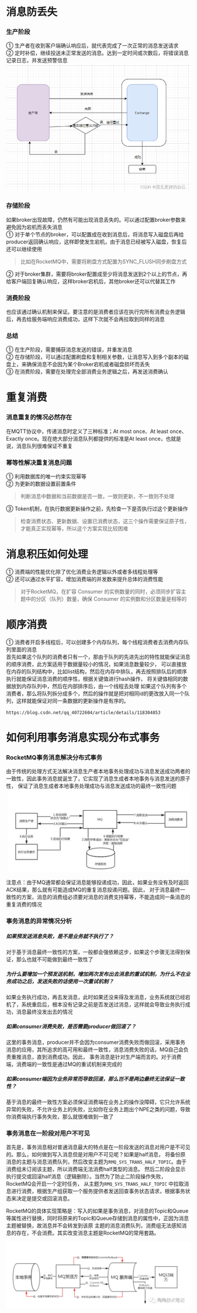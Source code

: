 # 消息防丢失
### 生产阶段
① 生产者在收到客户端确认响应后，就代表完成了一次正常的消息发送请求  
② 定时补偿，继续投送未正常发送的消息。达到一定时间或次数后，将错误消息记录日志，并发送预警信息
![img.png](images/消息发送失败补偿方案.png)

### 存储阶段
如果broker出现故障，仍然有可能出现消息丢失的。可以通过配置broker参数来避免因为宕机而丢失消息  
① 对于单个节点的broker，可以配置成在收到消息后，将消息写入磁盘后再给producer返回确认响应，这样即使发生宕机，由于消息已经被写入磁盘，恢复后还可以继续使用  
> 比如在RocketMQ中，需要将刷盘方式配置为SYNC_FLUSH同步刷盘方式

② 对于broker集群，需要将broker配置成至少将消息发送到2个以上的节点，再给客户端回复确认响应，这样broker宕机后，其他broker还可以代替其工作

### 消费阶段
也应该通过确认机制来保证。要注意的是消费者应该在执行完所有消费业务逻辑后，再去给服务端响应消费成功，这样下次就不会再拉取到同样的消息

### 总结
① 在生产阶段，需要捕获消息发送的错误，并重发消息  
② 在存储阶段，可以通过配置刷盘和复制相关参数，让消息写入到多个副本的磁盘上，来确保消息不会因为某个Broker宕机或者磁盘损坏而丢失  
③ 在消费阶段，需要在处理完全部消费业务逻辑之后，再发送消费确认

# 重复消费
### 消息重复的情况必然存在
在MQTT协议中，传递消息时定义了三种标准；At most once、At least once、Exactly once。现在绝大部分消息队列都提供的标准是At least once，也就是说，消息队列很难保证不重复

### 幂等性解决重复消息问题
① 利用数据库的唯一约束实现幂等  
② 为更新的数据设置前置条件
> 判断消息中数据和当前数据是否一致，一致则更新，不一致则不处理

③ Token机制，在执行数据更新操作之前，先检查一下是否执行过这个更新操作
> 检查消费状态、更新数据、设置已消费状态，这三个操作需要保证原子性，才能真正实现幂等，所以这个方案实现比较困难

# 消息积压如何处理
① 消费端的性能优化除了优化消费业务逻辑以外或者多线程处理等  
② 还可以通过水平扩容，增加消费端的并发数来提升总体的消费性能

> 对于RocketMQ，在扩容 Consumer 的实例数量的同时，必须同步扩容主题中的分区（队列）数量，确保 Consumer 的实例数和分区数量是相等的

# 顺序消费
① 消费者开启多线程后，可以创建多个内存队列，每个线程消费者去消费内存队列里面的消息  
首先如果这个队列的消费者只有一个，那由于队列的先进先出的特性就能保证消息的顺序消费，此方案适用于数据量较小的情况，如果消息数量较少，
可以直接放在内存的队列结构中，比如list结构，然后在内存中排队，再去按照排队后的顺序执行就能保证消息消费的顺序性，根据关键值进行hash操作，
将关键值相同的数据放到内存队列中，然后在内部排序后，由一个线程去处理
如果这个队列有多个消费者，那么将队列拆分成多个，然后的操作就是把对相同id的更改放入同一个队列，这样就能保证对同一条数据的更新操作是有序的。
```
https://blog.csdn.net/qq_40722604/article/details/118304853
```

# 如何利用事务消息实现分布式事务
### RocketMQ事务消息解决分布式事务
由于传统的处理方式无法解决消息生产者本地事务处理成功与消息发送成功两者的一致性，因此事务消息就诞生了，它实现了消息生成者本地事务与消息发送的原子性，
保证了消息生成者本地事务处理成功与消息发送成功的最终一致性问题
![img.png](images/MQ消息最终一致性解决方案.png)

注意点：由于MQ通常都会保证消息能够投递成功，因此，如果业务没有及时返回ACK结果，那么就有可能造成MQ的重复消息投递问题。因此，
对于消息最终一致性的方案，消息的消费组必须要对消息的消费支持幂等，不能造成同一条消息的重复消费的情况

### 事务消息的异常情况分析
##### 如果预发送消息失败，是不是业务就不执行了？
对于基于消息最终一致性的方案，一般都会强依赖这步，如果这个步骤无法得到保证，那么也就不可能做到最终一致性了

##### 为什么要增加一个预发送机制，增加两次发布出去消息的重试机制，为什么不在业务成功之后，发送失败的话使用一次重试机制？
如果业务执行成功，再去发消息，此时如果还没来得及发消息，业务系统就已经宕机了，系统重启后，根本没有记录之前是否发送过消息，这样就会导致业务执行成功，消息最终没发出去的情况

##### 如果consumer消费失败，是否需要producer做回滚了？
这里的事务消息，producer并不会因为consumer消费失败而做回滚，采用事务消息的应用，其所追求的高可用和最终一致性，消息消费失败的话，MQ自己会负责重推消息，直到消费成功。因此，
事务消息是针对生产端而言的。对于消费端，消费端的一致性是通过MQ的重试机制来完成的

##### 如果consumer端因为业务异常而导致回滚，那么岂不是两边最终无法保证一致性？
基于消息的最终一致性方案必须保证消费端在业务上的操作没障碍，它只允许系统异常的失败，不允许业务上的失败，比如你在业务上跑出个NPE之类的问题，导致你消费端执行事务失败，那么就很难做到一致了

### 事务消息在一阶段对用户不可见
首先是，事务消息相对普通消息最大的特点是在一阶段发送的消息对用户是不可见的。那么，如何做到写入消息但是对用户不可见呢？如果是half消息，
将备份原消息的主题与消息消费队列，然后改变主题为```RMQ_SYS_TRANS_HALF_TOPIC```。由于消费组未订阅该主题，所以消费端无法消费half类型的消息。
然后二阶段会显示执行提交或回滚half消息（逻辑删除）。当然为了防止二阶段操作失败，RocketMQ会开启一个定时任务， 从主题为```RMQ_SYS_TRANS_HALF_TOPIC```
中拉取消息进行消费，根据生产组获取一个服务提供者发送回查事务状态请求，根据事务状态来决定是提交或回滚消息。

RocketMQ的具体实现策略是：写入的如果是事务消息，对消息的Topic和Queue等属性进行替换，同时将原来的Topic和Queue存储到消息的属性中，正因为消息主题被替换，故消息并不会转发到该原
主题的消息消费队列，消费组无法感知消息的存在，不会消费。其实改变消息主题是RocketMQ的常用套路。

![img.png](images/事务消息的实现机制.png)